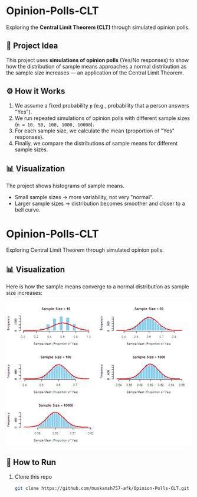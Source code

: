 # Opinion-Polls-CLT  

Exploring the **Central Limit Theorem (CLT)** through simulated opinion polls.  

## 📌 Project Idea  
This project uses **simulations of opinion polls** (Yes/No responses) to show how the distribution of sample means approaches a normal distribution as the sample size increases — an application of the Central Limit Theorem.  

## ⚙️ How it Works  
1. We assume a fixed probability `p` (e.g., probability that a person answers "Yes").  
2. We run repeated simulations of opinion polls with different sample sizes (`n = 10, 50, 100, 1000, 10000`).  
3. For each sample size, we calculate the mean (proportion of "Yes" responses).  
4. Finally, we compare the distributions of sample means for different sample sizes.  

## 📊 Visualization  
The project shows histograms of sample means.  
- Small sample sizes → more variability, not very "normal".  
- Larger sample sizes → distribution becomes smoother and closer to a bell curve.


# Opinion-Polls-CLT

Exploring Central Limit Theorem through simulated opinion polls.

## 📊 Visualization

Here is how the sample means converge to a normal distribution as sample size increases:

![CLT Histogram](CLT%20Histogram.png)



## 🚀 How to Run  
1. Clone this repo  
   ```bash
   git clone https://github.com/muskansh757-afk/Opinion-Polls-CLT.git
